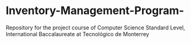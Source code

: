 # Inventory-Management-Program-
Repository for the project course of Computer Science Standard Level, International Baccalaureate at Tecnológico de Monterrey
